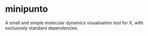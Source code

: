 # minipunto

 A small and simple molecular dynamics visualisation tool for X, with
 exclusively standard dependencies.
